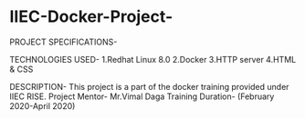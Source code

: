 # IIEC-Docker-Project-

PROJECT SPECIFICATIONS-

TECHNOLOGIES USED-
1.Redhat Linux 8.0
2.Docker
3.HTTP server
4.HTML & CSS

DESCRIPTION- This project is a part of the docker training provided under IIEC RISE.
Project Mentor- Mr.Vimal Daga
Training Duration- (February 2020-April 2020)  

